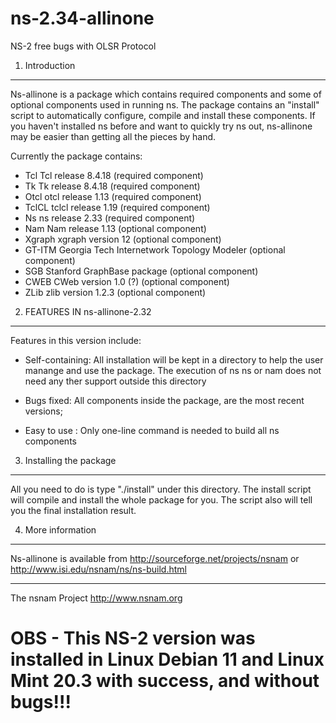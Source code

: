 # ns-2.34-allinone
NS-2 free bugs with OLSR Protocol

1. Introduction
----------------

Ns-allinone is a package which contains required components and some of
optional components used in running ns. The package contains an
"install" script to automatically configure, compile and install these
components. If you haven't installed ns before and want to quickly try
ns out, ns-allinone may be easier than getting all the pieces by hand.
 
Currently the package contains:
  
- Tcl       Tcl release 8.4.18    (required component)
- Tk        Tk release 8.4.18     (required component)
- Otcl      otcl release 1.13    (required component)
- TclCL     tclcl release 1.19  (required component)
- Ns        ns release 2.33    (required component)
- Nam       Nam release 1.13       (optional component)
- Xgraph    xgraph version 12     (optional component)
- GT-ITM    Georgia Tech Internetwork
            Topology Modeler      (optional component)
- SGB       Stanford GraphBase
            package               (optional component)
- CWEB      CWeb version 1.0 (?)  (optional component)
- ZLib      zlib version 1.2.3    (optional component) 

2. FEATURES IN ns-allinone-2.32
-------------------------------

Features in this version include:
 
- Self-containing: All installation will be kept in a directory to help
		   the user manange and use the package. The execution of ns
		   ns or nam does not need any ther support outside
		   this directory

- Bugs fixed:      All components inside the package, are the most recent 
                   versions;

- Easy to use :    Only one-line command is needed to build all ns
		   components

3. Installing the package
--------------------------

All you need to do is type "./install" under this directory. The install
script will compile and install the whole package for you. The script also
will tell you the final installation result.


4. More information
--------------------

Ns-allinone is available from
<http://sourceforge.net/projects/nsnam>
or
<http://www.isi.edu/nsnam/ns/ns-build.html>

-----------------------------
The nsnam Project
http://www.nsnam.org

# OBS - This NS-2 version was installed in Linux Debian 11 and Linux Mint 20.3 with success, and without bugs!!!
